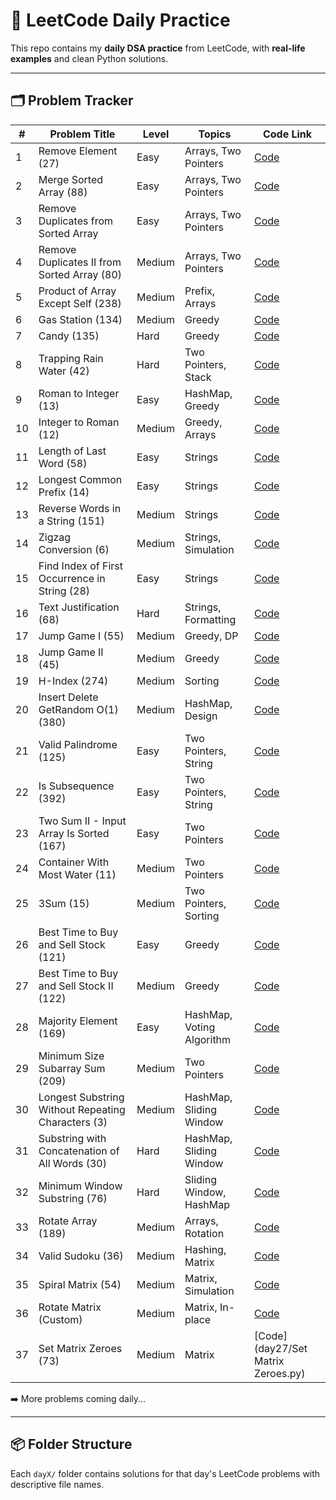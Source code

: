 # 📘 LeetCode Daily Practice

This repo contains my **daily DSA practice** from LeetCode, with **real-life examples** and clean Python solutions.

---

## 🗂️ Problem Tracker

| #  | Problem Title                                          | Level  | Topics                   | Code Link                                               |
|----|--------------------------------------------------------|--------|---------------------------|----------------------------------------------------------|
| 1  | Remove Element (27)                                    | Easy   | Arrays, Two Pointers      | [Code](day1/remove_element.py)                           |
| 2  | Merge Sorted Array (88)                                | Easy   | Arrays, Two Pointers      | [Code](day1/merge_sorted_array.py)                       |
| 3  | Remove Duplicates from Sorted Array                    | Easy   | Arrays, Two Pointers      | [Code](day2/remove_duplicates_sorted_array.py)           |
| 4  | Remove Duplicates II from Sorted Array (80)            | Medium | Arrays, Two Pointers      | [Code](day2/remove_duplicates_2.py)                      |
| 5  | Product of Array Except Self (238)                     | Medium | Prefix, Arrays            | [Code](day3/product_except_self.py)                      |
| 6  | Gas Station (134)                                      | Medium | Greedy                    | [Code](day3/gas_station.py)                              |
| 7  | Candy (135)                                            | Hard   | Greedy                    | [Code](day4/candy.py)                                    |
| 8  | Trapping Rain Water (42)                               | Hard   | Two Pointers, Stack       | [Code](day4/trapping_rain_water.py)                      |
| 9  | Roman to Integer (13)                                  | Easy   | HashMap, Greedy           | [Code](day5/roman_to_integer.py)                         |
| 10 | Integer to Roman (12)                                  | Medium | Greedy, Arrays            | [Code](day5/integer_to_roman.py)                         |
| 11 | Length of Last Word (58)                               | Easy   | Strings                   | [Code](day5/length_of_last_word.py)                      |
| 12 | Longest Common Prefix (14)                             | Easy   | Strings                   | [Code](day5/longest_common_prefix.py)                    |
| 13 | Reverse Words in a String (151)                        | Medium | Strings                   | [Code](day6/reverse_words.py)                            |
| 14 | Zigzag Conversion (6)                                  | Medium | Strings, Simulation       | [Code](day6/zigzag_conversion.py)                        |
| 15 | Find Index of First Occurrence in String (28)          | Easy   | Strings                   | [Code](day8/find_index_first_occurrence.py)              |
| 16 | Text Justification (68)                                | Hard   | Strings, Formatting       | [Code](day8/text_justification.py)                       |
| 17 | Jump Game I (55)                                       | Medium | Greedy, DP                | [Code](day9/jump_game_1.py)                              |
| 18 | Jump Game II (45)                                      | Medium | Greedy                    | [Code](day9/jump_game_2.py)                              |
| 19 | H-Index (274)                                          | Medium | Sorting                   | [Code](day10/h_index.py)                                 |
| 20 | Insert Delete GetRandom O(1) (380)                     | Medium | HashMap, Design           | [Code](day10/insert_delete_getrandom_o1.py)              |
| 21 | Valid Palindrome (125)                                 | Easy   | Two Pointers, String      | [Code](day11/valid_palindrome.py)                        |
| 22 | Is Subsequence (392)                                   | Easy   | Two Pointers, String      | [Code](day11/is_subsequence.py)                          |
| 23 | Two Sum II - Input Array Is Sorted (167)               | Easy   | Two Pointers              | [Code](day12/two_sum_ii_sorted.py)                       |
| 24 | Container With Most Water (11)                         | Medium | Two Pointers              | [Code](day12/container_with_most_water.py)               |
| 25 | 3Sum (15)                                              | Medium | Two Pointers, Sorting     | [Code](day13/three_sum.py)                               |
| 26 | Best Time to Buy and Sell Stock (121)                  | Easy   | Greedy                    | [Code](day14/best_time_to_buy_sell_stock.py)             |
| 27 | Best Time to Buy and Sell Stock II (122)               | Medium | Greedy                    | [Code](day14/best_time_to_buy_sell_stock_2.py)           |
| 28 | Majority Element (169)                                 | Easy   | HashMap, Voting Algorithm | [Code](day15/majority_element.py)                        |
| 29 | Minimum Size Subarray Sum (209)                        | Medium | Two Pointers              | [Code](day16/minimum_size_subarray_sum.py)              |
| 30 | Longest Substring Without Repeating Characters (3)     | Medium | HashMap, Sliding Window   | [Code](day17/longest_substring_without_repeating.py)     |
| 31 | Substring with Concatenation of All Words (30)         | Hard   | HashMap, Sliding Window   | [Code](day18/substring_with_concatenation.py)            |
| 32 | Minimum Window Substring (76)                          | Hard   | Sliding Window, HashMap   | [Code](day19/minimum_window_substring.py)               |
| 33 | Rotate Array (189)                                     | Medium | Arrays, Rotation          | [Code](day20/rotate_array.py)                            |
| 34 | Valid Sudoku (36)                                      | Medium | Hashing, Matrix           | [Code](day22/valid_sudoku.py)                            |
| 35 | Spiral Matrix (54)                                     | Medium | Matrix, Simulation        | [Code](day25/spiral_matrix.py)                           |
| 36 | Rotate Matrix (Custom)                                 | Medium | Matrix, In-place          | [Code](day26/rotate_matrix.py)                           |
| 37 | Set Matrix Zeroes (73)                                 | Medium | Matrix                    | [Code](day27/Set Matrix Zeroes.py) |

➡️ More problems coming daily...

---

## 📦 Folder Structure

Each `dayX/` folder contains solutions for that day's LeetCode problems with descriptive file names.
